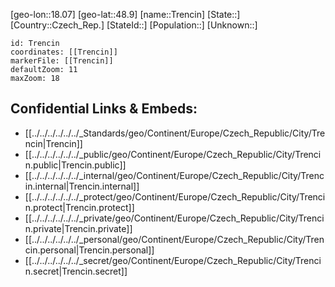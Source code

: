 ﻿---
location: [48.9,18.07]
mapzoom: [7,12] 
mapmarker: city 
type: City
tags:
- geo/City


SpocWebEntityId: 34963
isDeleted: false
confidential: public

---
[geo-lon::18.07]
[geo-lat::48.9]
[name::Trencin]
[State::]
[Country::Czech_Rep.]
[StateId::]
[Population::]
[Unknown::]


```leaflet
id: Trencin
coordinates: [[Trencin]]
markerFile: [[Trencin]]
defaultZoom: 11 
maxZoom: 18
```


## Confidential Links & Embeds: 
- [[../../../../../../_Standards/geo/Continent/Europe/Czech_Republic/City/Trencin|Trencin]] 
- [[../../../../../../_public/geo/Continent/Europe/Czech_Republic/City/Trencin.public|Trencin.public]] 
- [[../../../../../../_internal/geo/Continent/Europe/Czech_Republic/City/Trencin.internal|Trencin.internal]] 
- [[../../../../../../_protect/geo/Continent/Europe/Czech_Republic/City/Trencin.protect|Trencin.protect]] 
- [[../../../../../../_private/geo/Continent/Europe/Czech_Republic/City/Trencin.private|Trencin.private]] 
- [[../../../../../../_personal/geo/Continent/Europe/Czech_Republic/City/Trencin.personal|Trencin.personal]] 
- [[../../../../../../_secret/geo/Continent/Europe/Czech_Republic/City/Trencin.secret|Trencin.secret]] 
